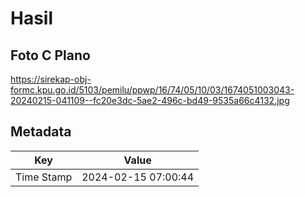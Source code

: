 # Hasil

## Foto C Plano

https://sirekap-obj-formc.kpu.go.id/5103/pemilu/ppwp/16/74/05/10/03/1674051003043-20240215-041109--fc20e3dc-5ae2-496c-bd49-9535a66c4132.jpg


## Metadata

| Key        | Value               |
| ---------- | ------------------- |
| Time Stamp | 2024-02-15 07:00:44 |



